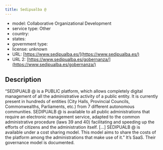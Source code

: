 ```yaml
---
title: Sedipualba @
---
```


- model: Collaborative Organizational Development
- service type: Other
- country: 
- states: 
- government type: 
- license: unknown
- URL: [https://www.sedipualba.es/](https://www.sedipualba.es/)
- URL 2: [https://www.sedipualba.es/gobernanza/](https://www.sedipualba.es/gobernanza/)

## Description
“SEDIPUALB @ is a PUBLIC platform, which allows completely digital management of all the administrative activity of a public entity. It is currently present in hundreds of entities (City Halls, Provincial Councils, Commonwealths, Parliaments, etc.) from 7 different autonomous communities. SEDIPUALB @ is available to all public administrations that require an electronic management service, adapted to the common administrative procedure (laws 39 and 40) facilitating and speeding up the efforts of citizens and the administration itself.  [...] SEDIPUALB @ is available under a cost sharing model. This model aims to share the costs of the platform among the administrations that make use of it.” It’s SaaS. Their governance model is documented.
